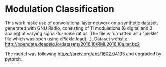 # Modulation Classification

This work make use of convolutional layer network on a synthetic dataset, generated with GNU Radio, consisting of 11 modulations (8 digital and 3 analog) at varying signal-to-noise ratios.
The file is formatted as a "pickle" file which was open using cPickle.load(...).
Dataset website: http://opendata.deepsig.io/datasets/2016.10/RML2016.10a.tar.bz2

The model was following https://arxiv.org/abs/1602.04105 and upgraded by pytorch.
